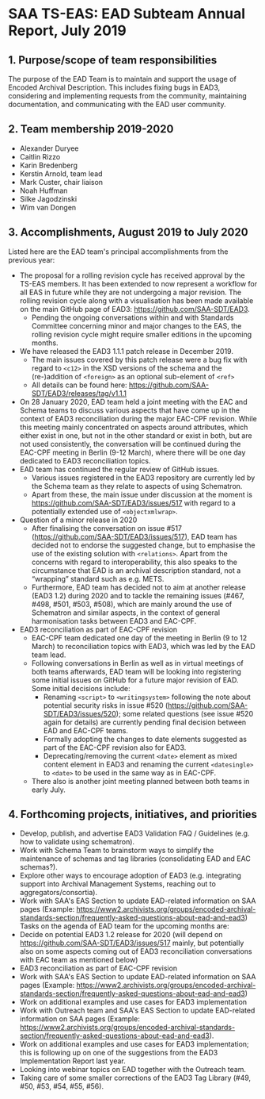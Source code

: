 # SAA TS-EAS: EAD Subteam Annual Report, July 2019

## 1. Purpose/scope of team responsibilities

The purpose of the EAD Team is to maintain and support the usage of Encoded Archival Description. This includes fixing bugs in EAD3, considering and implementing requests from the community, maintaining documentation, and communicating with the EAD user community.

## 2. Team membership 2019-2020
- Alexander Duryee
- Caitlin Rizzo
- Karin Bredenberg
- Kerstin Arnold, team lead
- Mark Custer, chair liaison
- Noah Huffman
- Silke Jagodzinski
- Wim van Dongen

## 3. Accomplishments, August 2019 to July 2020

Listed here are the EAD team's principal accomplishments from the previous year:

- The proposal for a rolling revision cycle has received approval by the TS-EAS members. It has been extended to now represent a workflow for all EAS in future while they are not undergoing a major revision. The rolling revision cycle along with a visualisation has been made available on the main GitHub page of EAD3: https://github.com/SAA-SDT/EAD3. 
  - Pending the ongoing conversations within and with Standards Committee concerning minor and major changes to the EAS, the rolling revision cycle might require smaller editions in the upcoming months. 
- We have released the EAD3 1.1.1 patch release in December 2019.
  - The main issues covered by this patch release were a bug fix with regard to `<c12>` in the XSD versions of the schema and the (re-)addition of `<foreign>` as an optional sub-element of `<ref>`
  - All details can be found here: https://github.com/SAA-SDT/EAD3/releases/tag/v1.1.1
- On 28 January 2020, EAD team held a joint meeting with the EAC and Schema teams to discuss various aspects that have come up in the context of EAD3 reconciliation during the major EAC-CPF revision. While this meeting mainly concentrated on aspects around attributes, which either exist in one, but not in the other standard or exist in both, but are not used consistently, the conversation will be continued during the EAC-CPF meeting in Berlin (9-12 March), where there will be one day dedicated to EAD3 reconciliation topics. 
- EAD team has continued the regular review of GitHub issues. 
  - Various issues registered in the EAD3 repository are currently led by the Schema team as they relate to aspects of using Schematron.
  - Apart from these, the main issue under discussion at the moment is https://github.com/SAA-SDT/EAD3/issues/517 with regard to a potentially extended use of `<objectxmlwrap>`.
- Question of a minor release in 2020
  - After finalising the conversation on issue #517 (https://github.com/SAA-SDT/EAD3/issues/517), EAD team has decided not to  endorse the suggested change, but to emphasise the use of the existing solution with `<relations>`. Apart from the concerns with regard to interoperability, this also speaks to the circumstance that EAD is an archival description standard, not a “wrapping” standard such as e.g. METS.
  - Furthermore, EAD team has decided not to aim at another release (EAD3 1.2) during 2020 and to tackle the remaining issues (#467, #498, #501, #503, #508), which are mainly around the use of Schematron and similar aspects, in the context of general harmonisation tasks between EAD3 and EAC-CPF.
- EAD3 reconciliation as part of EAC-CPF revision
  - EAC-CPF team dedicated one day of the meeting in Berlin (9 to 12 March) to reconciliation topics with EAD3, which was led by the EAD team lead.
  - Following conversations in Berlin as well as in virtual meetings of both teams afterwards, EAD team will be looking into registering some initial issues on GitHub for a future major revision of EAD. Some initial decisions include:
    - Renaming `<script>` to `<writingsystem>` following the note about potential security risks in issue #520 (https://github.com/SAA-SDT/EAD3/issues/520); some related questions (see issue #520 again for details) are currently pending final decision between EAD and EAC-CPF teams.
    - Formally adopting the changes to date elements suggested as part of the EAC-CPF revision also for EAD3.
    - Deprecating/removing the current `<date>` element as mixed content element in EAD3 and renaming the current `<datesingle>` to `<date>` to be used in the same way as in EAC-CPF.
  - There also is another joint meeting planned between both teams in early July.

## 4. Forthcoming projects, initiatives, and priorities

- Develop, publish, and advertise EAD3 Validation FAQ / Guidelines (e.g. how to validate using schematron).
- Work with Schema Team to brainstorm ways to simplify the maintenance of schemas and tag libraries (consolidating EAD and EAC schemas?).
- Explore other ways to encourage adoption of EAD3 (e.g. integrating support into Archival Management Systems, reaching out to aggregators/consortia).
- Work with SAA's EAS Section to update EAD-related information on SAA pages (Example: https://www2.archivists.org/groups/encoded-archival-standards-section/frequently-asked-questions-about-ead-and-ead3)
Tasks on the agenda of EAD team for the upcoming months are:
- Decide on potential EAD3 1.2 release for 2020 (will depend on https://github.com/SAA-SDT/EAD3/issues/517 mainly, but potentially also on some aspects coming out of EAD3 reconciliation conversations with EAC team as mentioned below)
- EAD3 reconciliation as part of EAC-CPF revision
- Work with SAA's EAS Section to update EAD-related information on SAA pages (Example: https://www2.archivists.org/groups/encoded-archival-standards-section/frequently-asked-questions-about-ead-and-ead3)
- Work on additional examples and use cases for EAD3 implementation
- Work with Outreach team and SAA's EAS Section to update EAD-related information on SAA pages (Example: https://www2.archivists.org/groups/encoded-archival-standards-section/frequently-asked-questions-about-ead-and-ead3).
- Work on additional examples and use cases for EAD3 implementation; this is following up on one of the suggestions from the EAD3 Implementation Report last year.
- Looking into webinar topics on EAD together with the Outreach team.
- Taking care of some smaller corrections of the EAD3 Tag Library (#49, #50, #53, #54, #55, #56).
